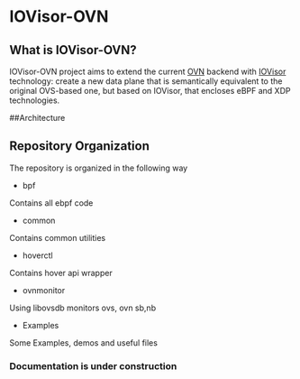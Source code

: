 # IOVisor-OVN

## What is IOVisor-OVN?
IOVisor-OVN project aims to extend the current [OVN](https://github.com/openvswitch/ovs/)
backend with [IOVisor](https://www.iovisor.org/) technology: create a new data plane that is semantically equivalent to the original OVS-based one, but based on IOVisor, that encloses eBPF and XDP technologies.

##Architecture


## Repository Organization

The repository is organized in the following way

* bpf

Contains all ebpf code

* common

Contains common utilities

* hoverctl

Contains hover api wrapper

* ovnmonitor

Using libovsdb monitors ovs, ovn sb,nb

* Examples

Some Examples, demos and useful files

### Documentation is under construction
